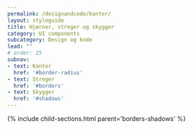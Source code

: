 ```yaml
---
permalink: /designandcode/kanter/
layout: styleguide
title: Hjørner, streger og skygger
category: UI components
subcategory: Design og kode
lead: ""
# order: 25
subnav:
- text: Kanter
  href: '#border-radius'
- text: Streger
  href: '#borders'
- text: Skygger
  href: '#shadows'
---
```


{% include child-sections.html parent='borders-shadows' %}

